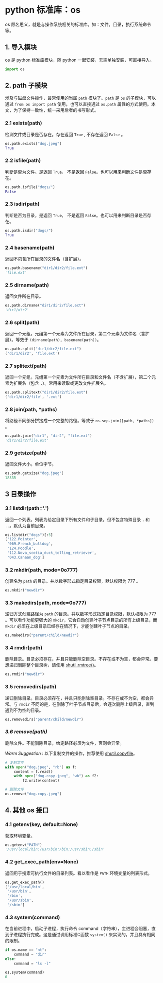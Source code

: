 # python 标准库：os

os 顾名思义，就是与操作系统相关的标准库。如：文件，目录，执行系统命令等。

## 1. 导入模块

os 是 python 标准库模块，随 python 一起安装，无需单独安装，可直接导入。

```python
import os
```

## 2. path 子模块

涉及与磁盘文件操作，最常使用的当属 `path` 模块了。`path` 是 `os` 的子模块，可以通过 `from os import path` 使用，也可以直接通过 `os.path` 属性的方式使用。本文，为了保持一致性，统一采用后者的书写形式。

### 2.1 exists(path)

检测文件或目录是否存在。存在返回 `True` , 不存在返回 `False` 。

```python
os.path.exists("dog.jpeg")
True
```

### 2.2 isfile(path)

判断是否为文件。是返回 `True`， 不是返回 `False`。也可以用来判断文件是否存在。

```python
os.path.isfile("dogs/")
False
```

### 2.3 isdir(path)

判断是否为目录。是返回 `True`， 不是返回 `False`。也可以用来判断目录是否存在。

```python
os.path.isdir("dogs/")
True
```

### 2.4 basename(path)

返回不包含所在目录的文件名（含扩展）。

```python
os.path.basename("dir1/dir2/file.ext")
'file.ext'
```

### 2.5 dirname(path)

返回文件所在目录。

```python
os.path.dirname("dir1/dir2/file.ext")
'dir1/dir2'
```

### 2.6 split(path)

返回一个元组。元组第一个元素为文件所在目录，第二个元素为文件名（含扩展）。等效于 `(dirname(path), basename(path))`。

```python
os.path.split("dir1/dir2/file.ext")
('dir1/dir2', 'file.ext')
```

### 2.7 splitext(path)

返回一个元组。元组第一个元素为文件所在目录和文件名（不含扩展），第二个元素为扩展名（包含 `.`）。常用来读取或更改文件扩展名。

```python
os.path.splitext("dir1/dir2/file.ext")
('dir1/dir2/file', '.ext')
```

### 2.8 join(path, *paths)

将路径不同部分拼接成一个完整的路径。等效于 `os.sep.join([path, *paths])` 。

```python
os.path.join("dir1", "dir2", "file.ext")
'dir1/dir2/file.ext'
```

### 2.9 getsize(path)

返回文件大小。单位字节。

```python
os.path.getsize("dog.jpeg")
18335
```

## 3 目录操作

### 3.1 listdir(path='.')

返回一个列表。列表为给定目录下所有文件和子目录，但不包含特殊目录 `.` 和 `..`。默认为当前目录。

```python
os.listdir("dogs")[:5]
['122.Pointer',
 '069.French_bulldog',
 '124.Poodle',
 '112.Nova_scotia_duck_tolling_retriever',
 '043.Canaan_dog']
```

### 3.2 mkdir(path, mode=0o777)

创建名为 `path` 的目录。并以数字形式指定目录权限，默认权限为 777 。

```python
os.mkdir("newdir")
```

### 3.3 makedirs(path, mode=0o777)

递归方式创建路径为 `path` 的目录。并以数字形式指定目录权限，默认权限为 777 。可以看作功能更强大的 `mkdir`，它会自动创建叶子节点目录的所有上级目录，而 `mkdir` 必须在上级目录已经存在情况下，才能创建叶子节点的目录。

```python
os.makedirs("parent/child/newdir")
```

### 3.4 rmdir(path)

删除目录。目录必须存在，并且只能删除空目录。不存在或不为空，都会异常。要想递归删除整个目录树，请使用 [shutil.rmtree()](https://link.zhihu.com/?target=https%3A//docs.python.org/zh-cn/3/library/shutil.html%23shutil.rmtree)。

```python
os.rmdir("newdir")
```

### 3.5 removedirs(path)

递归删除目录。目录必须存在，并且只能删除空目录。不存在或不为空，都会异常。与 `rmdir` 不同的是，在删除了叶子节点目录后，会逐次删除上级目录，直到遇到不为空的目录。

```python
os.removedirs("parent/child/newdir")
```

### *3.6 remove(path)*

删除文件。不能删除目录，给定路径必须为文件，否则会异常。

*Warm Suggestion* : 以下复制文件的操作，推荐使用 [shutil.copyfile](https://link.zhihu.com/?target=https%3A//docs.python.org/zh-cn/3/library/shutil.html%3Fhighlight%3Dshutil%23module-shutil)。

```python
# 复制文件
with open("dog.jpeg", "rb") as f:
    content = f.read()
    with open("dog.copy.jpeg", "wb") as f2:
        f2.write(content)

# 删除文件
os.remove("dog.copy.jpeg")
```

## 4. 其他 os 接口

### 4.1 getenv(key, default=None)

获取环境变量。

```python
os.getenv("PATH")
'/usr/local/bin:/usr/bin:/bin:/usr/sbin:/sbin'
```

### 4.2 get_exec_path(env=None)

返回用于搜索可执行文件的目录列表。看以看作是 `PATH` 环境变量的列表形式。

```python
os.get_exec_path()
['/usr/local/bin',
 '/usr/bin',
 '/bin',
 '/usr/sbin',
 '/sbin']
```

### 4.3 system(command)

在当前进程中，启动子进程，执行命令 command（字符串），主进程会阻塞，直到子进程执行完成。这是通过调用标准C函数 `system()` 来实现的，并且具有相同的限制。

```python
if os.name == "nt":
    command = "dir"
else:
    command = "ls -l"

os.system(command)
0
```
